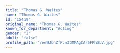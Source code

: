 ```yaml
---
title: "Thomas G. Waites"
name: "Thomas G. Waites"
id: "15419"
original_name: "Thomas G. Waites"
known_for_department: "Acting"
gender: "2"
adult: "false"
profile_path: "/ee9JbhZfPcn3tMMAgCAr6FPhSLV.jpg"
---
```

